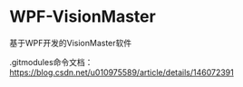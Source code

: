 # WPF-VisionMaster
 基于WPF开发的VisionMaster软件

 .gitmodules命令文档：
 https://blog.csdn.net/u010975589/article/details/146072391

